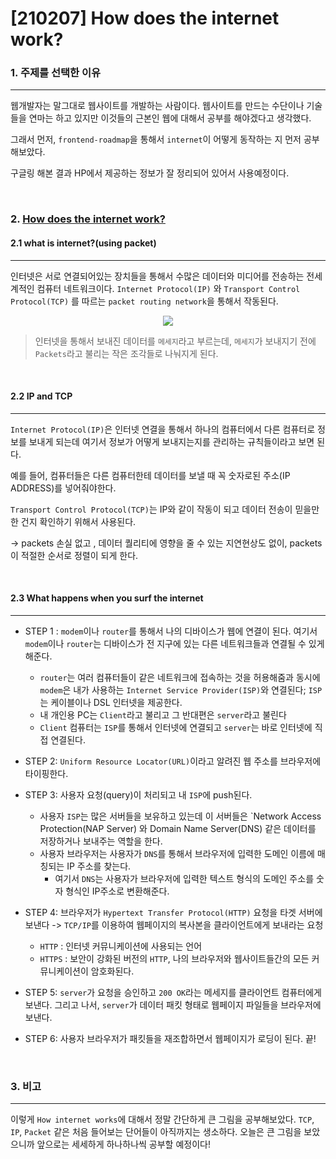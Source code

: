 # [210207] How does the internet work?

### 1. 주제를 선택한 이유

---

웹개발자는 말그대로 웹사이트를 개발하는 사람이다. 웹사이트를 만드는 수단이나 기술들을 연마는 하고 있지만 이것들의 근본인 웹에 대해서 공부를 해야겠다고 생각했다. 

그래서 먼저, `frontend-roadmap`을 통해서 `internet`이 어떻게 동작하는 지 먼저 공부해보았다.

구글링 해본 결과 HP에서 제공하는 정보가 잘 정리되어 있어서 사용예정이다. 

<br>



### 2. [How does the internet work?](https://store.hp.com/us/en/tech-takes/how-does-the-internet-work)

#### 2.1 what is internet?(using packet)

---

인터넷은 서로 연결되어있는 장치들을 통해서 수많은 데이터와 미디어를 전송하는 전세계적인 컴퓨터 네트워크이다.  `Internet Protocol(IP)` 와 `Transport Control Protocol(TCP)` 를 따르는 `packet routing network`을 통해서 작동된다.


<p align="center">
  <img src="https://user-images.githubusercontent.com/64825713/107150215-20265900-69a0-11eb-9c2c-9861861dc225.png" />
</p>





> 인터넷을 통해서 보내진 데이터를 `메세지`라고 부르는데, `메세지`가 보내지기 전에 `Packets`라고 불리는 작은 조각들로 나눠지게 된다. 


<br>

#### 2.2 IP and TCP

---

`Internet Protocol(IP)`은 인터넷 연결을 통해서 하나의 컴퓨터에서 다른 컴퓨터로 정보를 보내게 되는데 여기서  정보가 어떻게 보내지는지를 관리하는 규칙들이라고 보면 된다. 

예를 들어, 컴퓨터들은 다른 컴퓨터한테 데이터를 보낼 때 꼭 숫자로된 주소(IP ADDRESS)를 넣어줘야한다.

`Transport Control Protocol(TCP)`는  IP와 같이 작동이 되고 데이터 전송이 믿을만한 건지 확인하기 위해서 사용된다.

-> packets 손실 없고 , 데이터 퀄리티에 영향을 줄 수 있는 지연현상도 없이, packets이 적절한 순서로 정렬이 되게 한다.

<br>

#### 2.3 What happens when you surf the internet

---

- STEP 1 : `modem`이나 `router`를 통해서 나의 디바이스가 웹에 연결이 된다. 여기서 `modem`이나 `router`는 디바이스가 전 지구에 있는 다른 네트워크들과 연결될 수 있게 해준다.
  - `router`는 여러 컴퓨터들이 같은 네트워크에 접속하는 것을 허용해줌과 동시에 `modem`은 내가 사용하는 `Internet Service Provider(ISP)`와 연결된다; `ISP`는 케이블이나 DSL 인터넷을 제공한다.
  - 내 개인용 PC는 `Client`라고 불리고 그 반대편은 `server`라고 불린다
  - `Client` 컴퓨터는 `ISP`를 통해서 인터넷에 연결되고 `server`는 바로 인터넷에 직접 연결된다.



- STEP 2: `Uniform Resource Locator(URL)`이라고 알려진 웹 주소를 브라우저에 타이핑한다.



- STEP 3: 사용자 요청(query)이 처리되고 내 `ISP`에 push된다.
  - 사용자 `ISP`는 많은 서버들을 보유하고 있는데 이 서버들은 `Network Access Protection(NAP Server) 와 Domain Name Server(DNS) 같은 데이터를 저장하거나 보내주는 역할을 한다. 
  - 사용자 브라우저는 사용자가 `DNS`를 통해서 브라우저에 입력한 도메인 이름에 매칭되는 IP 주소를 찾는다.
    - 여기서 `DNS`는 사용자가 브라우저에 입력한 텍스트 형식의 도메인 주소를 숫자 형식인 IP주소로 변환해준다.



- STEP 4: 브라우저가 `Hypertext Transfer Protocol(HTTP)` 요청을 타겟 서버에 보낸다 -> `TCP/IP`를 이용하여 웹페이지의 복사본을 클라이언트에게 보내라는 요청
  - `HTTP` : 인터넷 커뮤니케이션에 사용되는 언어
  - `HTTPS` : 보안이 강화된 버전의 `HTTP`, 나의 브라우저와 웹사이트들간의 모든 커뮤니케이션이 암호화된다.



- STEP 5:  `server`가 요청을 승인하고 `200 OK`라는 메세지를 클라이언트 컴퓨터에게 보낸다. 그리고 나서, `server`가 데이터 패킷 형태로 웹페이지 파일들을 브라우저에 보낸다.



- STEP 6: 사용자 브라우저가 패킷들을 재조합하면서 웹페이지가 로딩이 된다. 끝!






<br>

### 3. 비고

---

이렇게 `How internet works`에 대해서 정말 간단하게 큰 그림을 공부해보았다. `TCP`, `IP`, `Packet` 같은 처음 들어보는 단어들이 아직까지는 생소하다. 오늘은 큰 그림을 보았으니까 앞으로는 세세하게 하나하나씩 공부할 예정이다!
